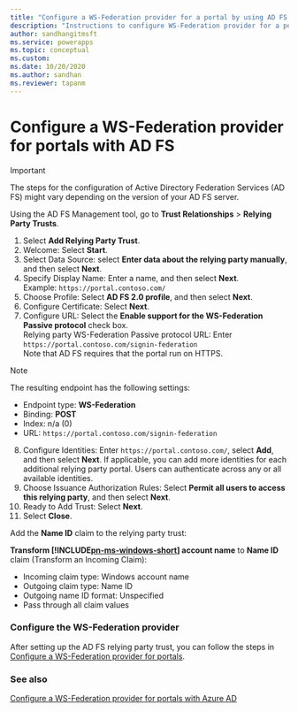 ```yaml
---
title: "Configure a WS-Federation provider for a portal by using AD FS.  | MicrosoftDocs"
description: "Instructions to configure WS-Federation provider for a portal with AD FS."
author: sandhangitmsft
ms.service: powerapps
ms.topic: conceptual
ms.custom: 
ms.date: 10/20/2020
ms.author: sandhan
ms.reviewer: tapanm
---
```


# Configure a WS-Federation provider for portals with AD FS

> [!IMPORTANT]
> The steps for the configuration of Active Directory Federation Services (AD FS) might vary depending on the version of your AD FS server.

Using the AD FS Management tool, go to **Trust Relationships** > **Relying Party Trusts**.

1.  Select **Add Relying Party Trust**.
2.  Welcome: Select **Start**.
3.  Select Data Source: select **Enter data about the relying party manually**, and then select **Next**.
4.  Specify Display Name: Enter a name, and then select **Next**.
    <br> Example: `https://portal.contoso.com/`
5.  Choose Profile: Select **AD FS 2.0 profile**, and then select **Next**.
6.  Configure Certificate: Select **Next**.
7.  Configure URL: Select the **Enable support for the WS-Federation Passive protocol** check box.<br>
Relying party WS-Federation Passive protocol URL: Enter `https://portal.contoso.com/signin-federation`<br> Note that AD FS requires that the portal run on HTTPS.

   > [!NOTE]
   > The resulting endpoint has the following settings:
   > - Endpoint type: **WS-Federation**
   > - Binding: **POST**
   > - Index: n/a (0)
   > - URL: `https://portal.contoso.com/signin-federation`

8.  Configure Identities: Enter<!--note from editor: Edit okay? If you choose rather than enter this URL, should be "select"--> `https://portal.contoso.com/`, select **Add**, and then select **Next**.
    If applicable, you can add more identities for each additional relying party portal. Users can authenticate across any or all available identities.
9.  Choose Issuance Authorization Rules: Select **Permit all users to access this relying party**, and then select **Next**.
10.  Ready to Add Trust: Select **Next**.
11.  Select **Close**.
<!--note from editor: How do the following steps fit with the previous steps? Should this have its own procedure heading? (And if so, the previous procedure needs a heading too.)-->
Add the **Name ID** claim to the relying party trust:

**Transform [!INCLUDE[pn-ms-windows-short](../../../includes/pn-ms-windows-short.md)] account name** to **Name ID** claim (Transform an Incoming Claim):
- Incoming claim type: Windows account name
- Outgoing claim type: Name ID
- Outgoing name ID format: Unspecified
- Pass through all claim values

### Configure the WS-Federation provider

After setting up the AD FS relying party trust, you can follow the steps in [Configure a WS-Federation provider for portals](configure-ws-federation-provider.md).

### See also

[Configure a WS-Federation provider for portals with Azure AD](configure-ws-federation-settings-azure-ad.md)  
